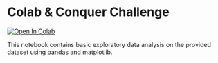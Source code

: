 # Colab & Conquer Challenge

[![Open In Colab](https://colab.research.google.com/assets/colab-badge.svg)](https://colab.research.google.com/github/amrutak826/Colab-Conquer/blob/main/iris_eda.ipynb)


This notebook contains basic exploratory data analysis on the provided dataset using pandas and matplotlib.